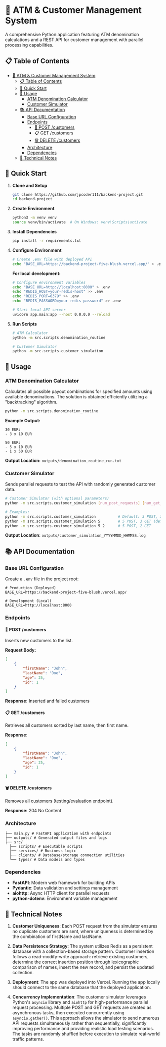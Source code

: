 # 🏧 ATM & Customer Management System

A comprehensive Python application featuring ATM denomination calculations and a REST API for customer management with parallel processing capabilities.

## 📋 Table of Contents

- [🏧 ATM \& Customer Management System](#-atm--customer-management-system)
  - [📋 Table of Contents](#-table-of-contents)
  - [🚀 Quick Start](#-quick-start)
  - [🔧 Usage](#-usage)
    - [ATM Denomination Calculator](#atm-denomination-calculator)
    - [Customer Simulator](#customer-simulator)
  - [📚 API Documentation](#-api-documentation)
    - [Base URL Configuration](#base-url-configuration)
    - [Endpoints](#endpoints)
      - [📝 POST /customers](#-post-customers)
      - [📋 GET /customers](#-get-customers)
      - [🗑️ DELETE /customers](#️-delete-customers)
    - [Architecture](#architecture)
    - [Dependencies](#dependencies)
  - [🔧 Technical Notes](#-technical-notes)

## 🚀 Quick Start

1. **Clone and Setup**
   ```bash
   git clone https://github.com/jpcoder111/backend-project.git
   cd backend-project
   ```

2. **Create Environment**
   ```bash
   python3 -m venv venv
   source venv/bin/activate  # On Windows: venv\Scripts\activate
   ```

3. **Install Dependencies**
   ```bash
   pip install -r requirements.txt
   ```

4. **Configure Environment**
   ```bash
   # Create .env file with deployed API
   echo "BASE_URL=https://backend-project-five-blush.vercel.app/" > .env
   ```

   **For local development:**
   ```bash
   # Configure environment variables
   echo "BASE_URL=http://localhost:8000" > .env
   echo "REDIS_HOST=your-redis-host" >> .env
   echo "REDIS_PORT=6379" >> .env  
   echo "REDIS_PASSWORD=your-redis-password" >> .env

   # Start local API server
   uvicorn app.main:app --host 0.0.0.0 --reload
   ```

5. **Run Scripts**
   ```bash
   # ATM Calculator
   python -m src.scripts.denomination_routine
   
   # Customer Simulator
   python -m src.scripts.customer_simulation
   ```

## 🔧 Usage

### ATM Denomination Calculator

Calculates all possible payout combinations for specified amounts using available denominations.
The solution is obtained efficiently utilizing a "backtracking" algorithm.

```bash
python -m src.scripts.denomination_routine
```

**Example Output:**
```
30 EUR:
- 3 x 10 EUR

50 EUR:
- 5 x 10 EUR
- 1 x 50 EUR
```

**Output Location:** `outputs/denomination_routine_run.txt`

### Customer Simulator

Sends parallel requests to test the API with randomly generated customer data.

```bash
# Customer Simulator (with optional parameters)
python -m src.scripts.customer_simulation [num_post_requests] [num_get_requests]

# Examples:
python -m src.scripts.customer_simulation          # Default: 3 POST, 3 GET
python -m src.scripts.customer_simulation 5        # 5 POST, 3 GET (default)
python -m src.scripts.customer_simulation 5 2      # 5 POST, 2 GET
```

**Output Location:** `outputs/customer_simulation_YYYYMMDD_HHMMSS.log`


## 📚 API Documentation

### Base URL Configuration

Create a `.env` file in the project root:

```env
# Production (Deployed)
BASE_URL=https://backend-project-five-blush.vercel.app/

# Development (Local)
BASE_URL=http://localhost:8000
```

### Endpoints

#### 📝 POST /customers
Inserts new customers to the list.

**Request Body:**
```json
[
    {
        "firstName": "John",
        "lastName": "Doe",
        "age": 25,
        "id": 1
    }
]
```

**Response:** Inserted and failed customers

#### 📋 GET /customers
Retrieves all customers sorted by last name, then first name.

**Response:**
```json
[
    {
        "firstName": "John",
        "lastName": "Doe",
        "age": 25,
        "id": 1
    }
]
```

#### 🗑️ DELETE /customers
Removes all customers (testing/evaluation endpoint).

**Response:**
204 No Content


### Architecture

```
├── main.py # FastAPI application with endpoints
├── outputs/ # Generated output files and logs
├── src/
  ├── scripts/ # Executable scripts
  ├── services/ # Business logic
  ├── clients/ # Database/storage connection utilities
  └── types/ # Data models and types
```

### Dependencies

- **FastAPI**: Modern web framework for building APIs
- **Pydantic**: Data validation and settings management
- **aiohttp**: Async HTTP client for parallel requests
- **python-dotenv**: Environment variable management

## 🔧 Technical Notes

1. **Customer Uniqueness**: Each POST request from the simulator ensures no duplicate customers are sent, where uniqueness is determined by the combination of firstName and lastName.

2. **Data Persistence Strategy**: The system utilizes Redis as a persistent database with a collection-based storage pattern. Customer insertion follows a read-modify-write approach: retrieve existing customers, determine the correct insertion position through lexicographic comparison of names, insert the new record, and persist the updated collection.

3. **Deployment**: The app was deployed into Vercel. Running the app locally should connect to the same database that the deployed application.

4. **Concurrency Implementation**: The customer simulator leverages Python's `asyncio` library and `aiohttp` for high-performance parallel request processing. Multiple POST and GET requests are created as asynchronous tasks, then executed concurrently using `asyncio.gather()`. This approach allows the simulator to send numerous API requests simultaneously rather than sequentially, significantly improving performance and providing realistic load testing scenarios. The tasks are randomly shuffled before execution to simulate real-world traffic patterns.